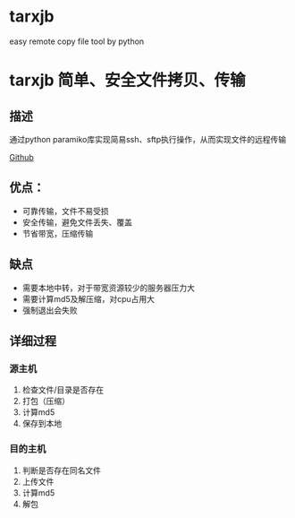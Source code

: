 # tarxjb
easy remote copy file tool by python


# tarxjb 简单、安全文件拷贝、传输

## 描述

通过python paramiko库实现简易ssh、sftp执行操作，从而实现文件的远程传输

[Github](https://github.com/boxker/tarxjb.git "Github")

## 优点：

- 可靠传输，文件不易受损
- 安全传输，避免文件丢失、覆盖
- 节省带宽，压缩传输

## 缺点

- 需要本地中转，对于带宽资源较少的服务器压力大
- 需要计算md5及解压缩，对cpu占用大
- 强制退出会失败

## 详细过程

### 源主机

1. 检查文件/目录是否存在
2. 打包（压缩）
3. 计算md5
4. 保存到本地

### 目的主机

1. 判断是否存在同名文件
2. 上传文件
3. 计算md5
4. 解包

